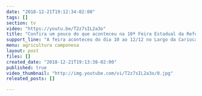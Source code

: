 ```yaml
---
date: "2018-12-21T19:12:34-02:00"
tags: []
section: tv
video: "https://youtu.be/T2z7sIL2a3o"
title: "Confira um pouco do que aconteceu na 10ª Feira Estadual da Reforma Agrária Cícero Guedes!"
support_line: "A feira aconteceu do dia 10 ao 12/12 no Largo da Carioca, coração do Rio de Janeiro. Contou com mais de 100 toneladas de alimentos que foram comercializados, oriundos das 04 regiões onde o MST está organizado no estado."
menu: agricultura camponesa
layout: post
files: []
created_date: "2018-12-21T19:13:38-02:00"
published: true
video_thumbnail: "http://img.youtube.com/vi/T2z7sIL2a3o/0.jpg"
releated_posts: []

---
```

